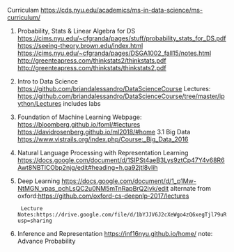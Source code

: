 Curriculam
https://cds.nyu.edu/academics/ms-in-data-science/ms-curriculum/
1. Probability, Stats & Linear Algebra for DS
https://cims.nyu.edu/~cfgranda/pages/stuff/probability_stats_for_DS.pdf
https://seeing-theory.brown.edu/index.html
https://cims.nyu.edu/~cfgranda/pages/DSGA1002_fall15/notes.html
http://greenteapress.com/thinkstats2/thinkstats.pdf
http://greenteapress.com/thinkstats/thinkstats2.pdf
2. Intro to Data Science
https://github.com/briandalessandro/DataScienceCourse
        Lectures: https://github.com/briandalessandro/DataScienceCourse/tree/master/ipython/Lectures
        includes labs
3. Foundation of Machine Learning
        Webpage: https://bloomberg.github.io/foml/#lectures
        https://davidrosenberg.github.io/ml2018/#home
3.1 Big Data
        https://www.vistrails.org/index.php/Course:_Big_Data_2016
4. Natural Language Processing with Representation Learning
        https://docs.google.com/document/d/1SIPSt4aeB3Lys9ztCp47Y4v68R6Awt8NBTlCObp2njg/edit#heading=h.ga92jtl8vlih
5. Deep Learning
        https://docs.google.com/document/d/1_p1Mw-NtMGN_vpas_pchLsQC2u0NM5mTnRapBrQ2ivk/edit
        alternate from oxford:https://github.com/oxford-cs-deepnlp-2017/lectures

        Lecture Notes:https://drive.google.com/file/d/1bYJJV6J2cXeWgo4zQ6xegTjl79uRDIgp/view?usp=sharing
6. Inference and Representation
        https://inf16nyu.github.io/home/
        note: Advance Probability